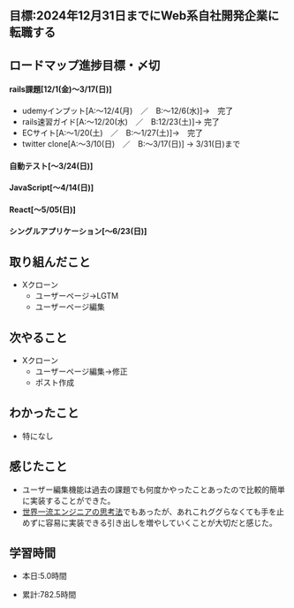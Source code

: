 ## 目標:2024年12月31日までにWeb系自社開発企業に転職する

## ロードマップ進捗目標・〆切
#### rails課題[12/1(金)～3/17(日)]
* udemyインプット[A:～12/4(月)　／　B:～12/6(水)]→　完了
* rails速習ガイド[A:～12/20(水)　／　B:12/23(土)]→  完了
* ECサイト[A:～1/20(土)　／　B:～1/27(土)]→　完了
* twitter clone[A:～3/10(日)　／　B:～3/17(日)] → 3/31(日)まで

#### 自動テスト[～3/24(日)]
#### JavaScript[～4/14(日)]
#### React[～5/05(日)]
#### シングルアプリケーション[～6/23(日)]


## 取り組んだこと
- Xクローン
  - ユーザーページ→LGTM
  - ユーザーページ編集


## 次やること
- Xクローン
  - ユーザーページ編集→修正
  - ポスト作成
  
## わかったこと
* 特になし



## 感じたこと
* ユーザー編集機能は過去の課題でも何度かやったことあったので比較的簡単に実装することができた。
* [世界一流エンジニアの思考法](https://www.amazon.co.jp/%E4%B8%96%E7%95%8C%E4%B8%80%E6%B5%81%E3%82%A8%E3%83%B3%E3%82%B8%E3%83%8B%E3%82%A2%E3%81%AE%E6%80%9D%E8%80%83%E6%B3%95-%E7%89%9B%E5%B0%BE-%E5%89%9B/dp/4163917683)でもあったが、あれこれググらなくても手を止めずに容易に実装できる引き出しを増やしていくことが大切だと感じた。

## 学習時間
- 本日:5.0時間

- 累計:782.5時間